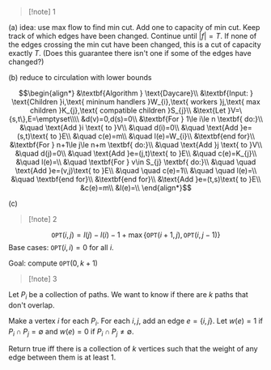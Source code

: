 >[!note] 1

(a) idea: use max flow to find min cut. Add one to capacity of min cut. Keep track of which edges have been changed. Continue until $|f|=T$. If none of the edges crossing the min cut have been changed, this is a cut of capacity exactly $T$. (Does this guarantee there isn't one if some of the edges have changed?)

(b) reduce to circulation with lower bounds

$$\begin{align*}
&\textbf{Algorithm } \text{Daycare}\\
&\textbf{Input: } \text{Children }i,\text{ mininum handlers }W_{i},\text{ workers }j,\text{ max children }K_{j},\text{ compatible children }S_{j}\\
&\text{Let }V=\{s,t\},E=\emptyset\\\\
&d(v)=0,d(s)=0\\
&\textbf{For } 1\le i\le n \textbf{ do:}\\
&\quad \text{Add }i \text{ to }V\\
&\quad d(i)=0\\
&\quad \text{Add }e=(s,t)\text{ to }E\\
&\quad c(e)=m\\
&\quad l(e)=W_{i}\\
&\textbf{end for}\\
&\textbf{For } n+1\le j\le n+m \textbf{ do:}\\
&\quad \text{Add }j \text{ to }V\\
&\quad d(j)=0\\
&\quad \text{Add }e=(j,t)\text{ to }E\\
&\quad c(e)=K_{j}\\
&\quad l(e)=\\
&\quad \textbf{For } v\in S_{j} \textbf{ do:}\\
&\quad \quad \text{Add }e=(v,j)\text{ to }E\\
&\quad \quad c(e)=1\\
&\quad \quad l(e)=\\
&\quad \textbf{end for}\\
&\textbf{end for}\\
&\text{Add }e=(t,s)\text{ to }E\\
&c(e)=m\\
&l(e)=\\
\end{align*}$$

(c) 

>[!note] 2

$$\texttt{OPT}(i,j)=l(j)-l(i)-1+\max\{\texttt{OPT}(i+1,j),\texttt{OPT}(i,j-1)\}$$
Base cases: $\texttt{OPT}(i,i)=0$ for all $i$. 

Goal: compute $\texttt{OPT}(0,k+1)$



>[!note] 3

Let $P_{i}$ be a collection of paths. We want to know if there are $k$ paths that don't overlap.

Make a vertex $i$ for each $P_{i}$. For each $i,j$, add an edge $e=\{i,j\}$. Let $w(e)=1$ if $P_{i}\cap P_{j}=\emptyset$ and $w(e)=0$ if $P_{i}\cap P_{j}≠\emptyset$.

Return true iff there is a collection of $k$ vertices such that the weight of any edge between them is at least 1.
